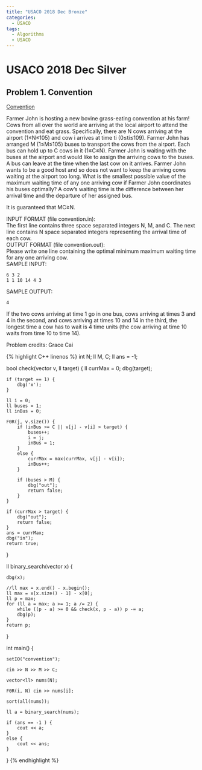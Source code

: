 ```yaml
---
title: "USACO 2018 Dec Bronze"
categories:
  - USACO
tags:
  - Algorithms
  - USACO
---
```


# USACO 2018 Dec Silver

## Problem 1. Convention


[Convention](http://usaco.org/index.php?page=viewproblem2&cpid=858)  

Farmer John is hosting a new bovine grass-eating convention at his farm!  
Cows from all over the world are arriving at the local airport to attend the convention and eat grass. Specifically, there are N cows arriving at the airport (1≤N≤105) and cow i arrives at time ti (0≤ti≤109). Farmer John has arranged M (1≤M≤105) buses to transport the cows from the airport. Each bus can hold up to C cows in it (1≤C≤N). Farmer John is waiting with the buses at the airport and would like to assign the arriving cows to the buses. A bus can leave at the time when the last cow on it arrives. Farmer John wants to be a good host and so does not want to keep the arriving cows waiting at the airport too long. What is the smallest possible value of the maximum waiting time of any one arriving cow if Farmer John coordinates his buses optimally? A cow’s waiting time is the difference between her arrival time and the departure of her assigned bus.  

It is guaranteed that MC≥N.  

INPUT FORMAT (file convention.in):  
The first line contains three space separated integers N, M, and C. The next line contains N space separated integers representing the arrival time of each cow.  
OUTPUT FORMAT (file convention.out):  
Please write one line containing the optimal minimum maximum waiting time for any one arriving cow.  
SAMPLE INPUT:  
```
6 3 2
1 1 10 14 4 3
```
SAMPLE OUTPUT:
```
4
```
If the two cows arriving at time 1 go in one bus, cows arriving at times 3 and 4 in the second, and cows arriving at times 10 and 14 in the third, the longest time a cow has to wait is 4 time units (the cow arriving at time 10 waits from time 10 to time 14).

Problem credits: Grace Cai

{% highlight C++ linenos %}
int N;
ll M, C;
ll ans = -1;

bool check(vector<ll> v, ll target) {
    ll currMax = 0;
    dbg(target);

    if (target == 1) {
        dbg('x');
    }

    ll i = 0;
    ll buses = 1;
    ll inBus = 0;

    F0R(j, v.size()) {
        if (inBus >= C || v[j] - v[i] > target) {
            buses++;
            i = j;
            inBus = 1;
        }
        else {
            currMax = max(currMax, v[j] - v[i]);
            inBus++;
        }

        if (buses > M) {
            dbg("out");
            return false;
        }
    }

    if (currMax > target) {
        dbg("out");
        return false;
    }
    ans = currMax;
    dbg("in");
    return true;
}

ll binary_search(vector<ll> x) {

    dbg(x);

    //ll max = x.end() - x.begin();
    ll max = x[x.size() - 1] - x[0];
    ll p = max;
    for (ll a = max; a >= 1; a /= 2) {
        while ((p - a) >= 0 && check(x, p - a)) p -= a;
        dbg(p);
    }
    return p;
}

int main() {

    setIO("convention");

    cin >> N >> M >> C;

    vector<ll> nums(N);

    F0R(i, N) cin >> nums[i];

    sort(all(nums));

    ll a = binary_search(nums);

    if (ans == -1 ) {
        cout << a;
    }
    else {
        cout << ans;
    }
}
{% endhighlight %}

